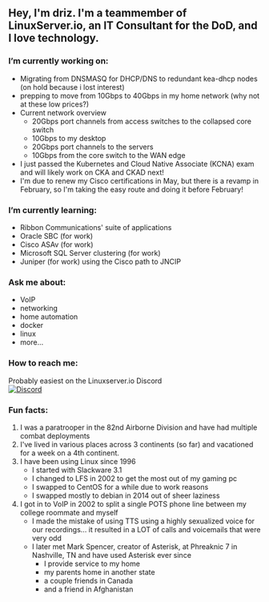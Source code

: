 ## Hey, I'm driz. I'm a teammember of LinuxServer.io, an IT Consultant for the DoD, and I love technology.

### I’m currently working on:  
  * Migrating from DNSMASQ for DHCP/DNS to redundant kea-dhcp nodes (on hold because i lost interest)
  * prepping to move from 10Gbps to 40Gbps in my home network (why not at these low prices?)
  * Current network overview
    * 20Gbps port channels from access switches to the collapsed core switch  
    * 10Gbps to my desktop  
    * 20Gbps port channels to the servers  
    * 10Gbps from the core switch to the WAN edge
  * I just passed the Kubernetes and Cloud Native Associate (KCNA) exam and will likely work on CKA and CKAD next!
  * I'm due to renew my Cisco certifications in May, but there is a revamp in February, so I'm taking the easy route and doing it before February!
### I’m currently learning:  
  * Ribbon Communications' suite of applications  
  * Oracle SBC (for work)
  * Cisco ASAv (for work)
  * Microsoft SQL Server clustering (for work)
  * Juniper (for work) using the Cisco path to JNCIP
### Ask me about:  
  * VoIP
  * networking
  * home automation
  * docker
  * linux
  * more...
### How to reach me:   
Probably easiest on the Linuxserver.io Discord  
[![Discord](https://img.shields.io/discord/354974912613449730.svg?color=94398d&labelColor=555555&logoColor=ffffff&style=for-the-badge&label=Discord&logo=discord)](https://discord.gg/YWrKVTn "realtime support / chat with the community and the team.")
### Fun facts:  
1. I was a paratrooper in the 82nd Airborne Division and have had multiple combat deployments
2. I've lived in various places across 3 continents (so far) and vacationed for a week on a 4th continent. 
3. I have been using Linux since 1996
    * I started with Slackware 3.1  
    * I changed to LFS in 2002 to get the most out of my gaming pc  
    * I swapped to CentOS for a while due to work reasons  
    * I swapped mostly to debian in 2014 out of sheer laziness
4. I got in to VoIP in 2002 to split a single POTS phone line between my college roommate and myself
    * I made the mistake of using TTS using a highly sexualized voice for our recordings... it resulted in a LOT of calls and voicemails that were very odd
    * I later met Mark Spencer, creator of Asterisk, at Phreaknic 7 in Nashville, TN and have used Asterisk ever since
      * I provide service to my home
      * my parents home in another state
      * a couple friends in Canada
      * and a friend in Afghanistan
